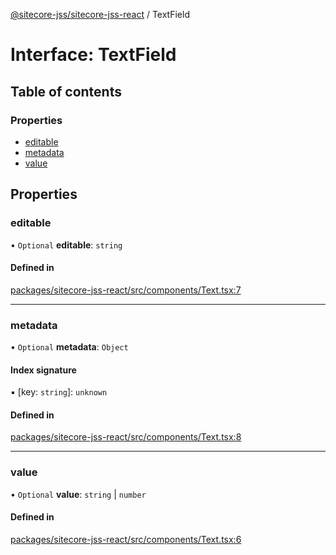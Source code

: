 [@sitecore-jss/sitecore-jss-react](../README.md) / TextField

# Interface: TextField

## Table of contents

### Properties

- [editable](TextField.md#editable)
- [metadata](TextField.md#metadata)
- [value](TextField.md#value)

## Properties

### editable

• `Optional` **editable**: `string`

#### Defined in

[packages/sitecore-jss-react/src/components/Text.tsx:7](https://github.com/Sitecore/jss/blob/50ff8700a/packages/sitecore-jss-react/src/components/Text.tsx#L7)

___

### metadata

• `Optional` **metadata**: `Object`

#### Index signature

▪ [key: `string`]: `unknown`

#### Defined in

[packages/sitecore-jss-react/src/components/Text.tsx:8](https://github.com/Sitecore/jss/blob/50ff8700a/packages/sitecore-jss-react/src/components/Text.tsx#L8)

___

### value

• `Optional` **value**: `string` \| `number`

#### Defined in

[packages/sitecore-jss-react/src/components/Text.tsx:6](https://github.com/Sitecore/jss/blob/50ff8700a/packages/sitecore-jss-react/src/components/Text.tsx#L6)

